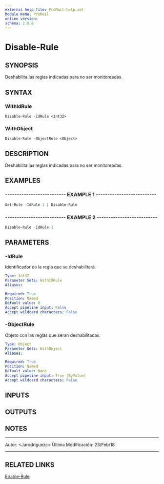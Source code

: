 ```yaml
---
external help file: ProMail-help.xml
Module Name: ProMail
online version: 
schema: 2.0.0
---
```


# Disable-Rule

## SYNOPSIS
Deshabilita las reglas indicadas para no ser monitoreadas.

## SYNTAX

### WithIdRule
```
Disable-Rule -IdRule <Int32>
```

### WithObject
```
Disable-Rule -ObjectRule <Object>
```

## DESCRIPTION
Deshabilita las reglas indicadas para no ser monitoreadas.

## EXAMPLES

### -------------------------- EXAMPLE 1 --------------------------
```powershell
Get-Rule -IdRule 1 | Disable-Rule
```

### -------------------------- EXAMPLE 2 --------------------------
```powershell
Disable-Rule -IdRule 1
```

## PARAMETERS

### -IdRule
Identificador de la regla que se deshabilitará.

```yaml
Type: Int32
Parameter Sets: WithIdRule
Aliases: 

Required: True
Position: Named
Default value: 0
Accept pipeline input: False
Accept wildcard characters: False
```

### -ObjectRule
Objeto con las reglas que seran deshabilitadas.

```yaml
Type: Object
Parameter Sets: WithObject
Aliases: 

Required: True
Position: Named
Default value: None
Accept pipeline input: True (ByValue)
Accept wildcard characters: False
```

## INPUTS

## OUTPUTS

## NOTES
---------------------------------------------------------
Autor: \<Jarodriguezc\>
Última Modificación: 23/Feb/18

---------------------------------------------------------

## RELATED LINKS

[Enable-Rule](Enable-Rule.md)


